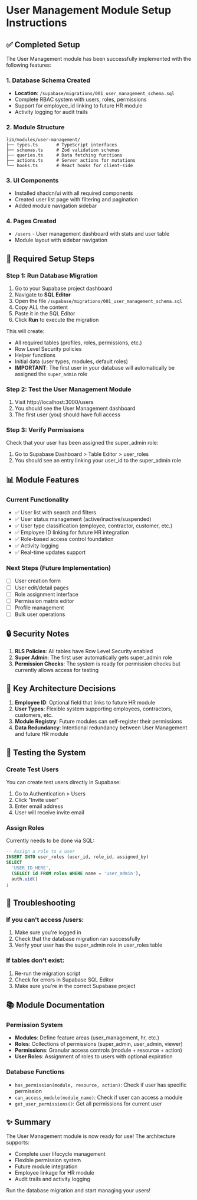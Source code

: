 # User Management Module Setup Instructions

## ✅ Completed Setup

The User Management module has been successfully implemented with the following features:

### 1. Database Schema Created
- **Location**: `/supabase/migrations/001_user_management_schema.sql`
- Complete RBAC system with users, roles, permissions
- Support for employee_id linking to future HR module
- Activity logging for audit trails

### 2. Module Structure
```
lib/modules/user-management/
├── types.ts       # TypeScript interfaces
├── schemas.ts     # Zod validation schemas
├── queries.ts     # Data fetching functions
├── actions.ts     # Server actions for mutations
└── hooks.ts       # React hooks for client-side
```

### 3. UI Components
- Installed shadcn/ui with all required components
- Created user list page with filtering and pagination
- Added module navigation sidebar

### 4. Pages Created
- `/users` - User management dashboard with stats and user table
- Module layout with sidebar navigation

## 🚀 Required Setup Steps

### Step 1: Run Database Migration

1. Go to your Supabase project dashboard
2. Navigate to **SQL Editor**
3. Open the file `/supabase/migrations/001_user_management_schema.sql`
4. Copy ALL the content
5. Paste it in the SQL Editor
6. Click **Run** to execute the migration

This will create:
- All required tables (profiles, roles, permissions, etc.)
- Row Level Security policies
- Helper functions
- Initial data (user types, modules, default roles)
- **IMPORTANT**: The first user in your database will automatically be assigned the `super_admin` role

### Step 2: Test the User Management Module

1. Visit http://localhost:3000/users
2. You should see the User Management dashboard
3. The first user (you) should have full access

### Step 3: Verify Permissions

Check that your user has been assigned the super_admin role:
1. Go to Supabase Dashboard > Table Editor > user_roles
2. You should see an entry linking your user_id to the super_admin role

## 📊 Module Features

### Current Functionality
- ✅ User list with search and filters
- ✅ User status management (active/inactive/suspended)
- ✅ User type classification (employee, contractor, customer, etc.)
- ✅ Employee ID linking for future HR integration
- ✅ Role-based access control foundation
- ✅ Activity logging
- ✅ Real-time updates support

### Next Steps (Future Implementation)
- [ ] User creation form
- [ ] User edit/detail pages
- [ ] Role assignment interface
- [ ] Permission matrix editor
- [ ] Profile management
- [ ] Bulk user operations

## 🔒 Security Notes

1. **RLS Policies**: All tables have Row Level Security enabled
2. **Super Admin**: The first user automatically gets super_admin role
3. **Permission Checks**: The system is ready for permission checks but currently allows access for testing

## 🎯 Key Architecture Decisions

1. **Employee ID**: Optional field that links to future HR module
2. **User Types**: Flexible system supporting employees, contractors, customers, etc.
3. **Module Registry**: Future modules can self-register their permissions
4. **Data Redundancy**: Intentional redundancy between User Management and future HR module

## 📝 Testing the System

### Create Test Users
You can create test users directly in Supabase:
1. Go to Authentication > Users
2. Click "Invite user"
3. Enter email address
4. User will receive invite email

### Assign Roles
Currently needs to be done via SQL:
```sql
-- Assign a role to a user
INSERT INTO user_roles (user_id, role_id, assigned_by)
SELECT 
  'USER_ID_HERE',
  (SELECT id FROM roles WHERE name = 'user_admin'),
  auth.uid()
;
```

## 🐛 Troubleshooting

### If you can't access /users:
1. Make sure you're logged in
2. Check that the database migration ran successfully
3. Verify your user has the super_admin role in user_roles table

### If tables don't exist:
1. Re-run the migration script
2. Check for errors in Supabase SQL Editor
3. Make sure you're in the correct Supabase project

## 📚 Module Documentation

### Permission System
- **Modules**: Define feature areas (user_management, hr, etc.)
- **Roles**: Collections of permissions (super_admin, user_admin, viewer)
- **Permissions**: Granular access controls (module + resource + action)
- **User Roles**: Assignment of roles to users with optional expiration

### Database Functions
- `has_permission(module, resource, action)`: Check if user has specific permission
- `can_access_module(module_name)`: Check if user can access a module
- `get_user_permissions()`: Get all permissions for current user

## ✨ Summary

The User Management module is now ready for use! The architecture supports:
- Complete user lifecycle management
- Flexible permission system
- Future module integration
- Employee linkage for HR module
- Audit trails and activity logging

Run the database migration and start managing your users!